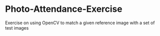 # Photo-Attendance-Exercise
Exercise on using OpenCV to match a given reference image with a set of test images
